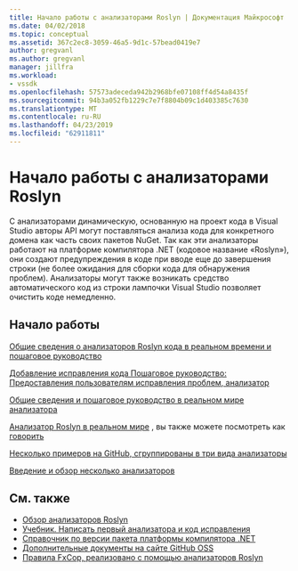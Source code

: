 ```yaml
---
title: Начало работы с анализаторами Roslyn | Документация Майкрософт
ms.date: 04/02/2018
ms.topic: conceptual
ms.assetid: 367c2ec8-3059-46a5-9d1c-57bead0419e7
author: gregvanl
ms.author: gregvanl
manager: jillfra
ms.workload:
- vssdk
ms.openlocfilehash: 57573adeceda942b2968bfe07108ff4d54a8435f
ms.sourcegitcommit: 94b3a052fb1229c7e7f8804b09c1d403385c7630
ms.translationtype: MT
ms.contentlocale: ru-RU
ms.lasthandoff: 04/23/2019
ms.locfileid: "62911811"
---
```

# <a name="get-started-with-roslyn-analyzers"></a>Начало работы с анализаторами Roslyn

С анализаторами динамическую, основанную на проект кода в Visual Studio авторы API могут поставляться анализа кода для конкретного домена как часть своих пакетов NuGet. Так как эти анализаторы работают на платформе компилятора .NET (кодовое название «Roslyn»), они создают предупреждения в коде при вводе еще до завершения строки (не более ожидания для сборки кода для обнаружения проблем). Анализаторы могут также возникать средство автоматического код из строки лампочки Visual Studio позволяет очистить коде немедленно.

## <a name="get-started"></a>Начало работы

[Общие сведения о анализаторов Roslyn кода в реальном времени и пошаговое руководство](https://msdn.microsoft.com/magazine/dn879356.aspx)

[Добавление исправления кода Пошаговое руководство: Предоставления пользователям исправления проблем, анализатор](https://msdn.microsoft.com/magazine/dn904670.aspx)

[Общие сведения и пошаговое руководство в реальном мире анализатора](https://channel9.msdn.com/events/Build/2015/3-725)

[Анализатор Roslyn в реальном мире](../extensibility/roslyn-analyzers-and-code-aware-library-for-immutablearrays.md) , вы также можете посмотреть как [говорить](https://channel9.msdn.com/events/Build/2015/3-725)

[Несколько примеров на GitHub, сгруппированы в три вида анализаторы](https://github.com/dotnet/roslyn/blob/master/docs/analyzers/Analyzer%20Samples.md)

[Введение и обзор несколько анализаторов](https://channel9.msdn.com/Events/dotnetConf/2015/NET-Compiler-Platform-Roslyn-Analyzers-and-the-Rise-of-Code-Aware-Libraries)

## <a name="see-also"></a>См. также

- [Обзор анализаторов Roslyn](../code-quality/roslyn-analyzers-overview.md)
- [Учебник. Написать первый анализатора и код исправления](/dotnet/csharp/roslyn-sdk/tutorials/how-to-write-csharp-analyzer-code-fix)
- [Справочник по версии пакета платформы компилятора .NET](roslyn-version-support.md)
- [Дополнительные документы на сайте GitHub OSS](https://github.com/dotnet/roslyn/tree/master/docs/analyzers)
- [Правила FxCop, реализовано с помощью анализаторов Roslyn](http://roslynanalyzersstatus.azurewebsites.net/)
